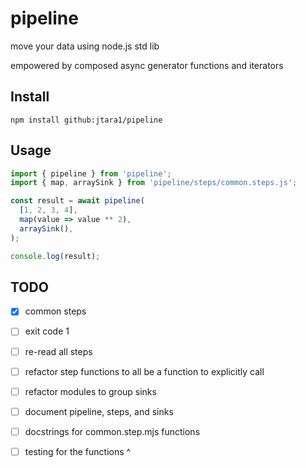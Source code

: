# pipeline

move your data using node.js std lib

empowered by composed async generator functions and iterators 

## Install

```shell
npm install github:jtara1/pipeline
```

## Usage

```javascript
import { pipeline } from 'pipeline';
import { map, arraySink } from 'pipeline/steps/common.steps.js';

const result = await pipeline(
  [1, 2, 3, 4],
  map(value => value ** 2),
  arraySink(),
);

console.log(result);
```


## TODO

- [x] common steps
- [ ] exit code 1
- [ ] re-read all steps
- [ ] refactor step functions to all be a function to explicitly call
- [ ] refactor modules to group sinks
- [ ] document pipeline, steps, and sinks
- [ ] docstrings for common.step.mjs functions
- [ ] testing for the functions ^

